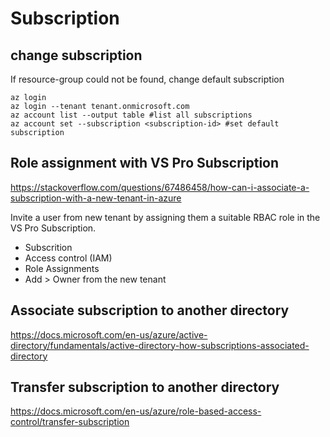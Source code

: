# Subscription

## change subscription
If resource-group could not be found, change default subscription
```
az login
az login --tenant tenant.onmicrosoft.com
az account list --output table #list all subscriptions
az account set --subscription <subscription-id> #set default subscription
```

## Role assignment with VS Pro Subscription
https://stackoverflow.com/questions/67486458/how-can-i-associate-a-subscription-with-a-new-tenant-in-azure

Invite a user from new tenant by assigning them a suitable RBAC role in the VS Pro Subscription.
- Subscrition
- Access control (IAM)
- Role Assignments
- Add > Owner from the new tenant

## Associate subscription to another directory
https://docs.microsoft.com/en-us/azure/active-directory/fundamentals/active-directory-how-subscriptions-associated-directory

## Transfer subscription to another directory
https://docs.microsoft.com/en-us/azure/role-based-access-control/transfer-subscription
